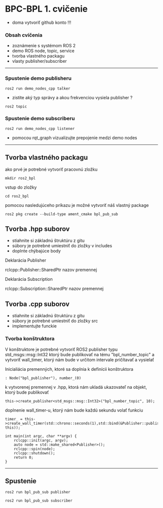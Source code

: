 # BPC-BPL 1. cvičenie
- doma vytvoriť github konto !!!
### Obsah cvičenia
- zoznámenie s systémom ROS 2
- demo ROS node, topic, service
- tvorba vlastného packagu
- vlasty publisher/subscriber

-------
### Spustenie demo publisheru
```
ros2 run demo_nodes_cpp talker
```

- zistite aký typ správy a akou frekvenciou vysiela publisher ?
```
ros2 topic
```

### Spustenie demo subscriberu
```
ros2 run demo_nodes_cpp listener
```

- pomocou rqt_graph vizualizujte prepojenie medzi demo nodes

-------
## Tvorba vlastného packagu
ako prvé je potrebné vytvoriť pracovnú zložku
```
mkdir ros2_bpl
```
vstup do zložky
```
cd ros2_bpl
```
pomocou nasledujúceho príkazu je možné vytvoriť náš vlastný package
```
ros2 pkg create --build-type ament_cmake bpl_pub_sub
```

## Tvorba .hpp suborov
- stiahnite si základnú štruktúru z gitu
- súbory je potrebné umiestniť do zložky v includes 
- doplnte chýbajúce body

Deklarácia Publisher

rclcpp::Publisher<typ premennej>::SharedPtr nazov premennej

Deklarácia Subscription

rclcpp::Subscription<typ premennej>::SharedPtr nazov premennej

## Tvorba .cpp suborov
- stiahnite si základnú štruktúru z gitu
- súbory je potrebné umiestniť do zložky src 
- implementujte funckie


### Tvorba konštruktora
V konštruktore je potrebné vytvoriť ROS2 publisher typu std_msgs::msg::Int32 ktorý bude publikovať na tému "bpl_number_topic"
a vytvoriť wall_timer, ktorý nám bude v určitom intervale pričítavať a vysielať

Inicialiácia premenných, ktoré sa doplnia k definícii konštruktora
```
: Node("bpl_publisher"), number_(0)
```

k vytvorenej premennej v .hpp, ktorá nám ukladá ukazovateľ na objekt, ktorý bude publikovať
```
this->create_publisher<std_msgs::msg::Int32>("bpl_number_topic", 10);
```

doplnenie wall_timer-u, ktorý nám bude každú sekundu volať funkciu
```
timer_ = this->create_wall_timer(std::chrono::seconds(1),std::bind(&Publisher::publish, this));
```

```
int main(int argc, char **argv) {
    rclcpp::init(argc, argv);
    auto node = std::make_shared<Publisher>();
    rclcpp::spin(node);
    rclcpp::shutdown();
    return 0;
}
```

-------
## Spustenie
```
ros2 run bpl_pub_sub publisher
```
```
ros2 run bpl_pub_sub subscriber
```
